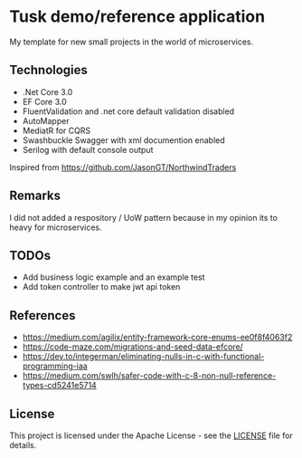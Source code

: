# Tusk demo/reference application

My template for new small projects in the world of microservices.

## Technologies

* .Net Core 3.0
* EF Core 3.0
* FluentValidation and .net core default validation disabled
* AutoMapper
* MediatR for CQRS
* Swashbuckle Swagger with xml documention enabled
* Serilog with default console output

Inspired from <https://github.com/JasonGT/NorthwindTraders>

## Remarks

I did not added a respository / UoW pattern because in my opinion its to heavy for microservices.

## TODOs

* Add business logic example and an example test
* Add token controller to make jwt api token

## References

* <https://medium.com/agilix/entity-framework-core-enums-ee0f8f4063f2>
* <https://code-maze.com/migrations-and-seed-data-efcore/>
* <https://dev.to/integerman/eliminating-nulls-in-c-with-functional-programming-iaa>
* <https://medium.com/swlh/safer-code-with-c-8-non-null-reference-types-cd5241e5714>

## License

This project is licensed under the Apache License - see the [LICENSE](https://github.com/FJuette/tusk-ms/blob/master/LICENSE) file for details.
